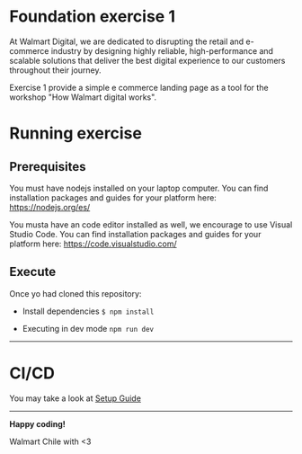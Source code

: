 # Foundation exercise 1

At Walmart Digital, we are dedicated to disrupting the retail and e-commerce industry by designing highly reliable, high-performance and scalable solutions that deliver the best digital experience to our customers throughout their journey.

Exercise 1 provide a simple e commerce landing page as a tool for the workshop "How Walmart digital works".

# Running exercise

## Prerequisites

You must have nodejs installed on your laptop computer. You can find installation packages and guides for your platform here: https://nodejs.org/es/

You musta have an code editor installed as well, we encourage to use Visual Studio Code. You can find installation packages and guides for your platform here: https://code.visualstudio.com/

## Execute

Once yo had cloned this repository:

- Install dependencies `$ npm install`

- Executing in dev mode `npm run dev`

---

# CI/CD

You may take a look at [Setup Guide](SETUP.md)

---

**Happy coding!**

Walmart Chile with <3
